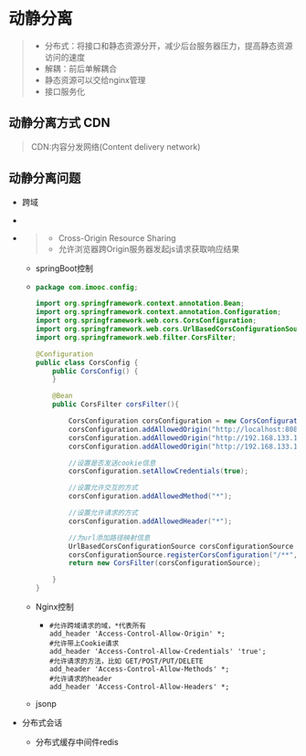 

# 动静分离

> * 分布式：将接口和静态资源分开，减少后台服务器压力，提高静态资源访问的速度
> * 解耦：前后单解耦合
> * 静态资源可以交给nginx管理
> * 接口服务化



## 动静分离方式 CDN



> CDN:内容分发网络(Content delivery network)



## 动静分离问题



* 跨域

* 

* > * Cross-Origin Resource Sharing
  > * 允许浏览器跨Origin服务器发起js请求获取响应结果

  * springBoot控制

  * ```java
    package com.imooc.config;
    
    import org.springframework.context.annotation.Bean;
    import org.springframework.context.annotation.Configuration;
    import org.springframework.web.cors.CorsConfiguration;
    import org.springframework.web.cors.UrlBasedCorsConfigurationSource;
    import org.springframework.web.filter.CorsFilter;
    
    @Configuration
    public class CorsConfig {
        public CorsConfig() {
        }
    
        @Bean
        public CorsFilter corsFilter(){
    
            CorsConfiguration corsConfiguration = new CorsConfiguration();
            corsConfiguration.addAllowedOrigin("http://localhost:8080");
            corsConfiguration.addAllowedOrigin("http://192.168.133.129:8080");
            corsConfiguration.addAllowedOrigin("http://192.168.133.129");
    
            //设置是否发送cookie信息
            corsConfiguration.setAllowCredentials(true);
    
            //设置允许交互的方式
            corsConfiguration.addAllowedMethod("*");
    
            //设置允许请求的方式
            corsConfiguration.addAllowedHeader("*");
    
            //为url添加路径映射信息
            UrlBasedCorsConfigurationSource corsConfigurationSource = new UrlBasedCorsConfigurationSource();
            corsConfigurationSource.registerCorsConfiguration("/**",corsConfiguration);
            return new CorsFilter(corsConfigurationSource);
    
        }
    }
    
    ```

  * Nginx控制

    * ```shell
      #允许跨域请求的域，*代表所有
      add_header 'Access-Control-Allow-Origin' *;
      #允许带上Cookie请求
      add_header 'Access-Control-Allow-Credentials' 'true';
      #允许请求的方法，比如 GET/POST/PUT/DELETE
      add_header 'Access-Control-Allow-Methods' *;
      #允许请求的header
      add_header 'Access-Control-Allow-Headers' *;
      ```

  * jsonp

* 分布式会话
  
  * 分布式缓存中间件redis